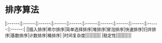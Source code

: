 # 排序算法

|:------:|:------:|:------:|:------:|:------:|:------:|:------:|:------:|:------:|:------:|:------:|
||插入排序|希尔排序|简单选择排序|堆排序|冒泡排序|快速排序|归并排序|基数排序|计数排序|桶排序|
|时间复杂度|||||||||||
|稳定性|||||||||||